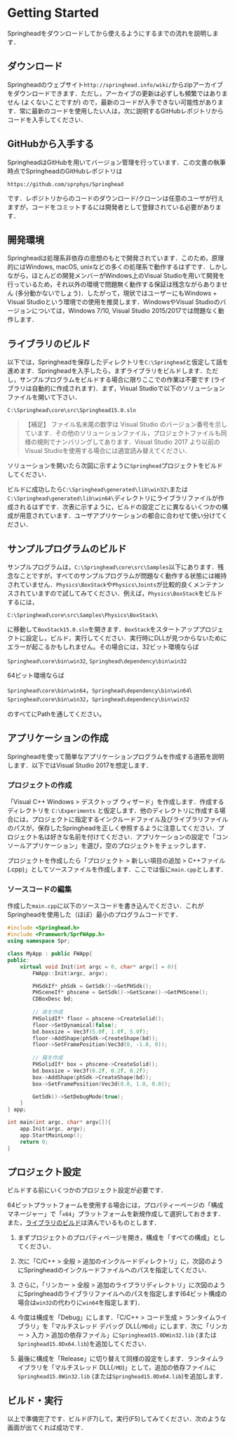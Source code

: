 # Getting Started

Springheadをダウンロードしてから使えるようにするまでの流れを説明します．





## ダウンロード

Springheadのウェブサイト`http://springhead.info/wiki/`からzipアーカイブをダウンロードできます．ただし，アーカイブの更新は必ずしも頻繁ではありません (よくないことですが) ので，最新のコードが入手できない可能性があります．常に最新のコードを使用したい人は，次に説明するGitHubレポジトリからコードを入手してください．
## GitHubから入手する
SpringheadはGitHubを用いてバージョン管理を行っています．この文書の執筆時点でSpringheadのGitHubレポジトリは

`https://github.com/sprphys/Springhead`

です．レポジトリからのコードのダウンロード/クローンは任意のユーザが行えますが，コードをコミットするには開発者として登録されている必要があります．
## 開発環境
Springheadは処理系非依存の思想のもとで開発されています．このため，原理的にはWindows, macOS, unixなどの多くの処理系で動作するはずです．しかしながら，ほとんどの開発メンバーがWindows上のVisual Studioを用いて開発を行っているため，それ以外の環境で問題無く動作する保証は残念ながらありません (多分動かないでしょう)．したがって，現状ではユーザーにもWindows + Visual Studioという環境での使用を推奨します．WindowsやVisual Studioのバージョンについては，Windows 7/10, Visual Studio 2015/2017では問題なく動作します．
## ライブラリのビルド
以下では，Springheadを保存したディレクトリを`C:\Springhead`と仮定して話を進めます．Springheadを入手したら，まずライブラリをビルドします．ただし，サンプルプログラムをビルドする場合に限りここでの作業は不要です (ライブラリは自動的に作成されます)．まず，Visual Studioで以下のソリューションファイルを開いて下さい．

`C:\Springhead\core\src\Springhead15.0.sln`

> 【補足】 ファイル名末尾の数字は Visual Studio のバージョン番号を示しています．その他のソリューションファイル，プロジェクトファイルも同様の規則でナンバリングしてあります．Visual Studio 2017 より以前の Visual Studioを使用する場合には適宜読み替えてください．

ソリューションを開いたら次図に示すように`Springhead`プロジェクトをビルドしてください．



ビルドに成功したら`C:\Springhead\generated\lib\win32\`または`C:\Springhead\generated\lib\win64\`ディレクトリにライブラリファイルが作成されるはずです．次表に示すように，ビルドの設定ごとに異なるいくつかの構成が用意されています．ユーザアプリケーションの都合に合わせて使い分けてください．




## サンプルプログラムのビルド
サンプルプログラムは，`C:\Springhead\core\src\Samples`以下にあります．残念なことですが，すべてのサンプルプログラムが問題なく動作する状態には維持されていません．`Physics\BoxStack`や`Physics\Joints`が比較的良くメンテナンスされていますので試してみてください．例えば，`Physics\BoxStack`をビルドするには，

`C:\Springhead\core\src\Samples\Physics\BoxStack\ `

に移動して`BoxStack15.0.sln`を開きます．`BoxStack`をスタートアッププロジェクトに設定し，ビルド，実行してください．実行時にDLLが見つからないためにエラーが起こるかもしれません。その場合には，32ビット環境ならば

`Springhead\core\bin\win32`, `Springhead\dependency\bin\win32`

64ビット環境ならば

`Springhead\core\bin\win64`，`Springhead\dependency\bin\win64`\\
`Springhead\core\bin\win32`，`Springhead\dependency\bin\win32`

のすべてにPathを通してください。
## アプリケーションの作成


Springheadを使って簡単なアプリケーションプログラムを作成する道筋を説明します．以下ではVisual Studio 2017を想定します．
### プロジェクトの作成
「Visual C++ Windows >  デスクトップ ウィザード」を作成します．作成するディレクトリを `C:\Experiments` と仮定します．他のディレクトリに作成する場合には，プロジェクトに指定するインクルードファイル及びライブラリファイルのパスが，保存したSpringheadを正しく参照するように注意してください．プロジェクト名は好きな名前を付けてください．アプリケーションの設定で「コンソールアプリケーション」を選び，空のプロジェクトをチェックします．

プロジェクトを作成したら「プロジェクト >  新しい項目の追加 >  C++ファイル(.cpp)」としてソースファイルを作成します．ここでは仮に`main.cpp`とします．

### ソースコードの編集

作成した`main.cpp`に以下のソースコードを書き込んでください．これがSpringheadを使用した（ほぼ）最小のプログラムコードです．

```c++
#include <Springhead.h>
#include <Framework/SprFWApp.h>
using namespace Spr;

class MyApp : public FWApp{
public:
    virtual void Init(int argc = 0, char* argv[] = 0){
        FWApp::Init(argc, argv);

        PHSdkIf* phSdk = GetSdk()->GetPHSdk();
        PHSceneIf* phscene = GetSdk()->GetScene()->GetPHScene();
        CDBoxDesc bd;
        
        // 床を作成
        PHSolidIf* floor = phscene->CreateSolid();
        floor->SetDynamical(false);
        bd.boxsize = Vec3f(5.0f, 1.0f, 5.0f);
        floor->AddShape(phSdk->CreateShape(bd));
        floor->SetFramePosition(Vec3d(0, -1.0, 0));
    
        // 箱を作成
        PHSolidIf* box = phscene->CreateSolid();
        bd.boxsize = Vec3f(0.2f, 0.2f, 0.2f);
        box->AddShape(phSdk->CreateShape(bd));
        box->SetFramePosition(Vec3d(0.0, 1.0, 0.0));

        GetSdk()->SetDebugMode(true);
    }
} app;

int main(int argc, char* argv[]){
    app.Init(argc, argv);
    app.StartMainLoop();
    return 0;
}
```


## プロジェクト設定

ビルドする前にいくつかのプロジェクト設定が必要です．

64ビットプラットフォームを使用する場合には，プロパティーページの「構成マネージャー」で「`x64`」プラットフォームを新規作成して選択しておきます．また，[ライブラリのビルド](#ライブラリのビルド)は済んでいるものとします．

1. まずプロジェクトのプロパティページを開き，構成を「すべての構成」としてください．

2. 次に「C/C++ >  全般 >  追加のインクルードディレクトリ」に，次図のようにSpringheadのインクルードファイルへのパスを指定してください．
3. さらに，「リンカー >  全般 >  追加のライブラリディレクトリ」に次図のようにSpringheadのライブラリファイルへのパスを指定します(64ビット構成の場合は`win32`の代わりに`win64`を指定します)．
4. 今度は構成を「Debug」にします．「C/C++ >  コード生成 >  ランタイムライブラリ」を「マルチスレッド デバッグ DLL(`/MDd`)」にします．次に「リンカー >  入力 >  追加の依存ファイル」に`Springhead15.0DWin32.lib` (または`Springhead15.0Dx64.lib`)を追加してください．
5. 最後に構成を「Release」に切り替えて同様の設定をします．ランタイムライブラリを「マルチスレッド DLL(`/MD`)」として，追加の依存ファイルに`Springhead15.0Win32.lib` (または`Springhead15.0Dx64.lib`)を追加します．



## ビルド・実行
以上で準備完了です．ビルド(F7)して，実行(F5)してみてください．次のような画面が出てくれば成功です．

